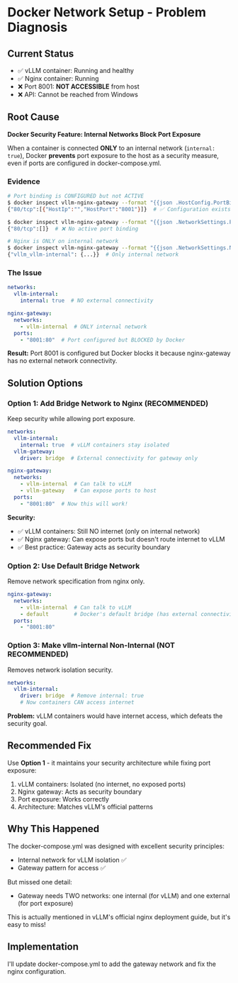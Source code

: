 # Docker Network Setup - Problem Diagnosis

## Current Status
- ✅ vLLM container: Running and healthy
- ✅ Nginx container: Running 
- ❌ Port 8001: **NOT ACCESSIBLE** from host
- ❌ API: Cannot be reached from Windows

## Root Cause

**Docker Security Feature: Internal Networks Block Port Exposure**

When a container is connected **ONLY** to an internal network (`internal: true`), Docker **prevents** port exposure to the host as a security measure, even if ports are configured in docker-compose.yml.

### Evidence

```bash
# Port binding is CONFIGURED but not ACTIVE
$ docker inspect vllm-nginx-gateway --format "{{json .HostConfig.PortBindings}}"
{"80/tcp":[{"HostIp":"","HostPort":"8001"}]}  # ✅ Configuration exists

$ docker inspect vllm-nginx-gateway --format "{{json .NetworkSettings.Ports}}"
{"80/tcp":[]}  # ❌ No active port binding

# Nginx is ONLY on internal network
$ docker inspect vllm-nginx-gateway --format "{{json .NetworkSettings.Networks}}"
{"vllm_vllm-internal": {...}}  # Only internal network
```

### The Issue

```yaml
networks:
  vllm-internal:
    internal: true  # NO external connectivity

nginx-gateway:
  networks:
    - vllm-internal  # ONLY internal network
  ports:
    - "8001:80"  # Port configured but BLOCKED by Docker
```

**Result:** Port 8001 is configured but Docker blocks it because nginx-gateway has no external network connectivity.

## Solution Options

### Option 1: Add Bridge Network to Nginx (RECOMMENDED)
Keep security while allowing port exposure.

```yaml
networks:
  vllm-internal:
    internal: true  # vLLM containers stay isolated
  vllm-gateway:
    driver: bridge  # External connectivity for gateway only

nginx-gateway:
  networks:
    - vllm-internal  # Can talk to vLLM
    - vllm-gateway   # Can expose ports to host
  ports:
    - "8001:80"  # Now this will work!
```

**Security:**
- ✅ vLLM containers: Still NO internet (only on internal network)
- ✅ Nginx gateway: Can expose ports but doesn't route internet to vLLM
- ✅ Best practice: Gateway acts as security boundary

### Option 2: Use Default Bridge Network
Remove network specification from nginx only.

```yaml
nginx-gateway:
  networks:
    - vllm-internal  # Can talk to vLLM
    - default        # Docker's default bridge (has external connectivity)
  ports:
    - "8001:80"
```

### Option 3: Make vllm-internal Non-Internal (NOT RECOMMENDED)
Removes network isolation security.

```yaml
networks:
  vllm-internal:
    driver: bridge  # Remove internal: true
    # Now containers CAN access internet
```

**Problem:** vLLM containers would have internet access, which defeats the security goal.

## Recommended Fix

Use **Option 1** - it maintains your security architecture while fixing port exposure:

1. vLLM containers: Isolated (no internet, no exposed ports)
2. Nginx gateway: Acts as security boundary
3. Port exposure: Works correctly
4. Architecture: Matches vLLM's official patterns

## Why This Happened

The docker-compose.yml was designed with excellent security principles:
- Internal network for vLLM isolation ✅
- Gateway pattern for access ✅

But missed one detail:
- Gateway needs TWO networks: one internal (for vLLM) and one external (for port exposure)

This is actually mentioned in vLLM's official nginx deployment guide, but it's easy to miss!

## Implementation

I'll update docker-compose.yml to add the gateway network and fix the nginx configuration.

